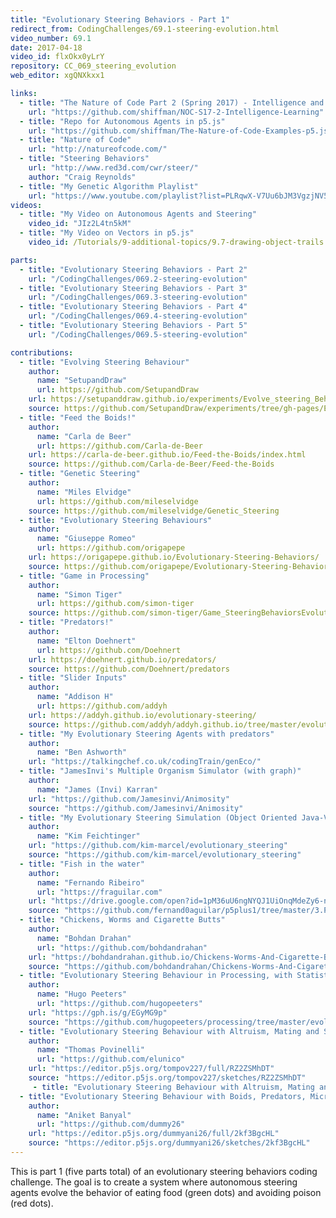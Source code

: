 ```yaml
---
title: "Evolutionary Steering Behaviors - Part 1"
redirect_from: CodingChallenges/69.1-steering-evolution.html
video_number: 69.1
date: 2017-04-18
video_id: flxOkx0yLrY
repository: CC_069_steering_evolution
web_editor: xgQNXkxx1

links:
  - title: "The Nature of Code Part 2 (Spring 2017) - Intelligence and Learning"
    url: "https://github.com/shiffman/NOC-S17-2-Intelligence-Learning"
  - title: "Repo for Autonomous Agents in p5.js"
    url: "https://github.com/shiffman/The-Nature-of-Code-Examples-p5.js/tree/master/chp06_agents"
  - title: "Nature of Code"
    url: "http://natureofcode.com/"
  - title: "Steering Behaviors"
    url: "http://www.red3d.com/cwr/steer/"
    author: "Craig Reynolds"
  - title: "My Genetic Algorithm Playlist"
    url: "https://www.youtube.com/playlist?list=PLRqwX-V7Uu6bJM3VgzjNV5YxVxUwzALHV"
videos:
  - title: "My Video on Autonomous Agents and Steering"
    video_id: "JIz2L4tn5kM"
  - title: "My Video on Vectors in p5.js"
    video_id: /Tutorials/9-additional-topics/9.7-drawing-object-trails

parts:
  - title: "Evolutionary Steering Behaviors - Part 2"
    url: "/CodingChallenges/069.2-steering-evolution"
  - title: "Evolutionary Steering Behaviors - Part 3"
    url: "/CodingChallenges/069.3-steering-evolution"
  - title: "Evolutionary Steering Behaviors - Part 4"
    url: "/CodingChallenges/069.4-steering-evolution"
  - title: "Evolutionary Steering Behaviors - Part 5"
    url: "/CodingChallenges/069.5-steering-evolution"

contributions:
  - title: "Evolving Steering Behaviour"
    author:
      name: "SetupandDraw"
      url: https://github.com/SetupandDraw
    url: https://setupanddraw.github.io/experiments/Evolve_steering_Behavior/
    source: https://github.com/SetupandDraw/experiments/tree/gh-pages/Evolve_steering_Behavior
  - title: "Feed the Boids!"
    author:
      name: "Carla de Beer"
      url: https://github.com/Carla-de-Beer
    url: https://carla-de-beer.github.io/Feed-the-Boids/index.html
    source: https://github.com/Carla-de-Beer/Feed-the-Boids
  - title: "Genetic Steering"
    author:
      name: "Miles Elvidge"
      url: https://github.com/mileselvidge
    source: https://github.com/mileselvidge/Genetic_Steering
  - title: "Evolutionary Steering Behaviours"
    author:
      name: "Giuseppe Romeo"
      url: https://github.com/origapepe
    url: https://origapepe.github.io/Evolutionary-Steering-Behaviors/
    source: https://github.com/origapepe/Evolutionary-Steering-Behaviors
  - title: "Game in Processing"
    author:
      name: "Simon Tiger"
      url: https://github.com/simon-tiger
    source: https://github.com/simon-tiger/Game_SteeringBehaviorsEvolution
  - title: "Predators!"
    author:
      name: "Elton Doehnert"
      url: https://github.com/Doehnert
    url: https://doehnert.github.io/predators/
    source: https://github.com/Doehnert/predators
  - title: "Slider Inputs"
    author:
      name: "Addison H"
      url: https://github.com/addyh
    url: https://addyh.github.io/evolutionary-steering/
    source: https://github.com/addyh/addyh.github.io/tree/master/evolutionary-steering
  - title: "My Evolutionary Steering Agents with predators"
    author:
      name: "Ben Ashworth"
    url: "https://talkingchef.co.uk/codingTrain/genEco/"
  - title: "JamesInvi's Multiple Organism Simulator (with graph)"
    author:
      name: "James (Invi) Karran"
    url: "https://github.com/Jamesinvi/Animosity"
    source: "https://github.com/Jamesinvi/Animosity"
  - title: "My Evolutionary Steering Simulation (Object Oriented Java-Version)"
    author:
      name: "Kim Feichtinger"
    url: "https://github.com/kim-marcel/evolutionary_steering"
    source: "https://github.com/kim-marcel/evolutionary_steering"
  - title: "Fish in the water"
    author:
      name: "Fernando Ribeiro"
      url: "https://fraguilar.com"
    url: "https://drive.google.com/open?id=1pM36uU6ngNYQJ1UiOnqMdeZy6-naBYtV"
    source: "https://github.com/fernand0aguilar/p5plus1/tree/master/3.Projects/03.EatPrayLove"
  - title: "Chickens, Worms and Cigarette Butts"
    author:
      name: "Bohdan Drahan"
      url: "https://github.com/bohdandrahan"
    url: "https://bohdandrahan.github.io/Chickens-Worms-And-Cigarette-Butts/index.html"
    source: "https://github.com/bohdandrahan/Chickens-Worms-And-Cigarette-Butts"
  - title: "Evolutionary Steering Behaviour in Processing, with Statistic Charts"
    author:
      name: "Hugo Peeters"
      url: "https://github.com/hugopeeters"
    url: "https://gph.is/g/EGyMG9p"
    source: "https://github.com/hugopeeters/processing/tree/master/evolutionary_steering_behaviours"
  - title: "Evolutionary Steering Behaviour with Altruism, Mating and Serialization"
    author:
      name: "Thomas Povinelli"
      url: "https://github.com/elunico"
    url: "https://editor.p5js.org/tompov227/full/RZ2ZSMhDT"
    source: "https://editor.p5js.org/tompov227/sketches/RZ2ZSMhDT"
     - title: "Evolutionary Steering Behaviour with Altruism, Mating and Serialization"
  - title: "Evolutionary Steering Behaviour with Boids, Predators, Microbes and Hiding Places"
    author:
      name: "Aniket Banyal"
      url: "https://github.com/dummy26"
    url: "https://editor.p5js.org/dummyani26/full/2kf3BgcHL"
    source: "https://editor.p5js.org/dummyani26/sketches/2kf3BgcHL"
---
```


This is part 1 (five parts total) of an evolutionary steering behaviors coding challenge. The goal is to create a system where autonomous steering agents evolve the behavior of eating food (green dots) and avoiding poison (red dots).
